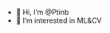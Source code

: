 - 👋 Hi, I’m @Ptinb
- 👀 I’m interested in ML&CV

<!---
Ptinb/Ptinb is a ✨ special ✨ repository because its `README.md` (this file) appears on your GitHub profile.
You can click the Preview link to take a look at your changes.
--->
